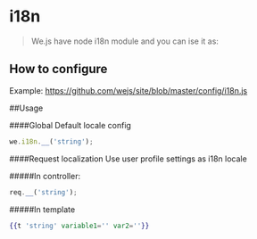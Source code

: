 # i18n

>We.js have node i18n module and you can ise it as:

## How to configure

Example: https://github.com/wejs/site/blob/master/config/i18n.js

##Usage

####Global
Default locale config
```js
we.i18n.__('string');
```

####Request localization
Use user profile settings as i18n locale

#####In controller:
```js
req.__('string');
```

#####In template
```hbs
{{t 'string' variable1='' var2=''}}
```
